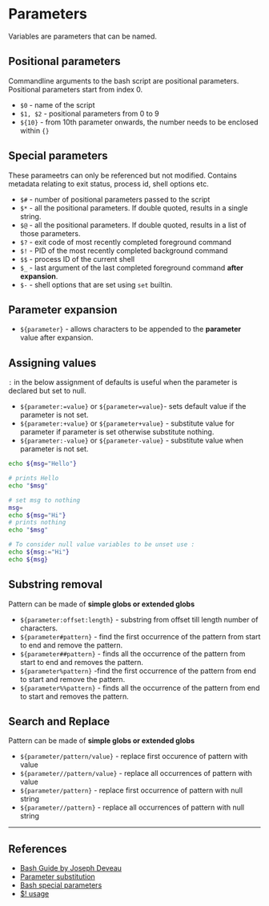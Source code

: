 # Parameters

Variables are parameters that can be named.

## Positional parameters

Commandline arguments to the bash script are positional parameters. Positional parameters start from index 0.

* `$0` - name of the script
* `$1, $2` - positional parameters from 0 to 9
* `${10}` - from 10th parameter onwards, the number needs to be enclosed within `{}`

## Special parameters

These parameetrs can only be referenced but not modified. Contains metadata relating to exit status, process id, shell options etc.

* `$#` - number of positional parameters passed to the script
* `$*` - all the positional parameters. If double quoted, results in a single string.
* `$@` - all the positional parameters. If double quoted, results in a list of those parameters.
* `$?` - exit code of most recently completed foreground command
* `$!` - PID of the most recently completed background command
* `$$` - process ID of the current shell
* `$_` - last argument of the last completed foreground command **after expansion**.
* `$-` - shell options that are set using `set` builtin.

## Parameter expansion

* `${parameter}` - allows characters to be appended to the **parameter** value after expansion.

## Assigning values

`:` in the below assignment of defaults is useful when the parameter is declared but set to null.

* `${parameter:=value}` or `${parameter=value}`- sets default value if the parameter is not set.
* `${parameter:+value}` or `${parameter+value}` - substitute value for parameter if parameter is set otherwise substitute nothing.
* `${parameter:-value}` or `${parameter-value}` - substitute value when parameter is not set.

```Bash
echo ${msg="Hello"}

# prints Hello
echo "$msg"

# set msg to nothing
msg=
echo ${msg="Hi"}
# prints nothing
echo "$msg"

# To consider null value variables to be unset use :
echo ${msg:="Hi"}
echo ${msg}
```

## Substring removal

Pattern can be made of **simple globs or extended globs**

* `${parameter:offset:length}` - substring from offset till length number of characters.
* `${parameter#pattern}` - find the first occurrence of the pattern from start to end and remove the pattern.
* `${parameter##pattern}` - finds all the occurrence of the pattern from start to end and removes the pattern.
* `${parameter%pattern}` -find the first occurrence of the pattern from end to start and remove the pattern.
* `${parameter%%pattern}` - finds all the occurrence of the pattern from end to start and removes the pattern.

## Search and Replace

Pattern can be made of **simple globs or extended globs**

* `${parameter/pattern/value}`  - replace first occurence of pattern with value
* `${parameter//pattern/value}` - replace all occurrences of pattern with value
* `${parameter/pattern}` - replace first occurrence of pattern with null string
* `${parameter//pattern}` - replace all occurrences of pattern with null string

---

## References

* [Bash Guide by Joseph Deveau](https://www.amazon.in/BASH-Guide-Joseph-DeVeau-ebook/dp/B01F8AZ1LE/ref=sr_1_4?keywords=bash&qid=1564983319&s=digital-text&sr=1-4)
* [Parameter substitution](https://www.tldp.org/LDP/abs/html/parameter-substitution.html)
* [Bash special parameters](https://www.gnu.org/software/bash/manual/bash.html#Special-Parameters)
* [$! usage](https://unix.stackexchange.com/questions/85021/in-bash-scripting-whats-the-meaning-of)
